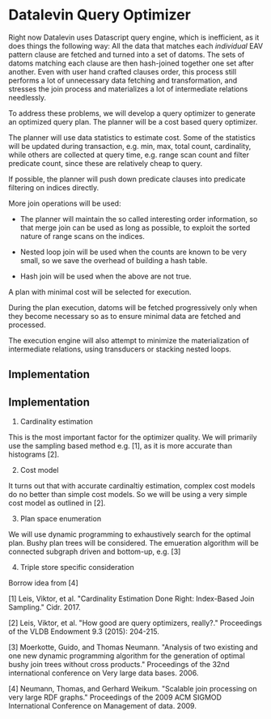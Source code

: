 # Datalevin Query Optimizer

Right now Datalevin uses Datascript query engine, which is inefficient, as it
does things the following way: All the data that matches each *individual* EAV
pattern clause are fetched and turned into a set of datoms. The sets of datoms
matching each clause are then hash-joined together one set after another. Even
with user hand crafted clauses order, this process still performs a lot of
unnecessary data fetching and transformation, and stresses the join process and
materializes a lot of intermediate relations needlessly.

To address these problems, we will develop a query optimizer to generate an
optimized query plan. The planner will be a cost based query optimizer.

The planner will use data statistics to estimate cost. Some of the statistics
will be updated during transaction, e.g. min, max, total count, cardinality, while
others are collected at query time, e.g. range scan count and filter predicate
count, since these are relatively cheap to query.

If possible, the planner will push down predicate clauses into predicate
filtering on indices directly.

More join operations will be used:

* The planner will maintain the so called interesting order information, so that merge join can be used as long as possible, to exploit the sorted nature of range scans on the indices. 

* Nested loop join will be used when the counts are known to be very small, so we save the overhead of building a hash table.

* Hash join will be used when the above are not true.

A plan with minimal cost will be selected for execution.

During the plan execution, datoms will be fetched progressively only when they
become necessary so as to ensure minimal data are fetched and processed.

The execution engine will also attempt to minimize the materialization of
intermediate relations, using transducers or stacking nested loops.

## Implementation


## Implementation

1. Cardinality estimation 

This is the most important factor for the optimizer quality. We will primarily use the sampling based method e.g. [1], as it is more accurate than histograms [2]. 

2. Cost model

It turns out that with accurate cardinaltiy estimation, complex cost models do no better than simple cost models. So we will be using a very simple cost model as outlined in [2].

3. Plan space enumeration

We will use dynamic programming to exhaustively search for the optimal plan. Bushy plan trees will be considered. The emueration algorithm will be connected subgraph driven and bottom-up, e.g. [3]

4. Triple store specific consideration 

Borrow idea from [4]

[1] Leis, Viktor, et al. "Cardinality Estimation Done Right: Index-Based Join Sampling." Cidr. 2017.

[2] Leis, Viktor, et al. "How good are query optimizers, really?." Proceedings of the VLDB Endowment 9.3 (2015): 204-215.

[3] Moerkotte, Guido, and Thomas Neumann. "Analysis of two existing and one new dynamic programming algorithm for the generation of optimal bushy join trees without cross products." Proceedings of the 32nd international conference on Very large data bases. 2006.

[4] Neumann, Thomas, and Gerhard Weikum. "Scalable join processing on very large RDF graphs." Proceedings of the 2009 ACM SIGMOD International Conference on Management of data. 2009.
